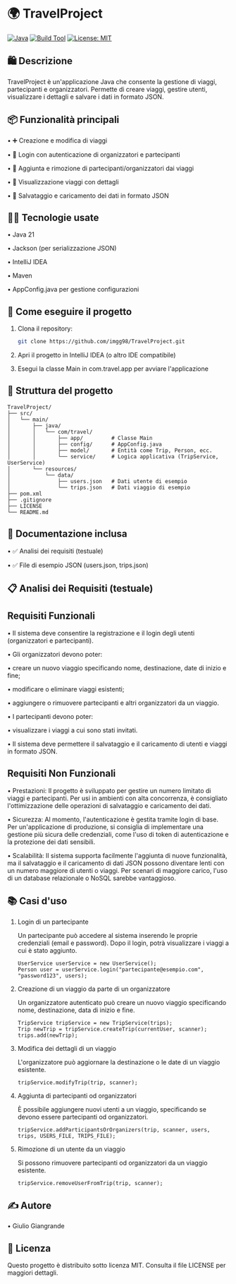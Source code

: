 # 🌍 **TravelProject**

[![Java](https://img.shields.io/badge/Java-21-blue?logo=java)](https://www.oracle.com/java/)
[![Build Tool](https://img.shields.io/badge/Maven-Automated-red?logo=apachemaven)](https://maven.apache.org/)
[![License: MIT](https://img.shields.io/badge/License-MIT-yellow.svg)](LICENSE)

## 🛍 Descrizione

TravelProject è un'applicazione Java che consente la gestione di viaggi, partecipanti e organizzatori. Permette di creare viaggi, gestire utenti, visualizzare i dettagli e salvare i dati in formato JSON.

## 📦 Funzionalità principali

• ➕ Creazione e modifica di viaggi

• 🔐 Login con autenticazione di organizzatori e partecipanti

• 👥 Aggiunta e rimozione di partecipanti/organizzatori dai viaggi

• 📄 Visualizzazione viaggi con dettagli

• 💾 Salvataggio e caricamento dei dati in formato JSON

## 🧑‍💻 Tecnologie usate

• Java 21

• Jackson (per serializzazione JSON)

• IntelliJ IDEA

• Maven

• AppConfig.java per gestione configurazioni

## 🚀 Come eseguire il progetto

1. Clona il repository:

   ```bash
   git clone https://github.com/imgg98/TravelProject.git

2. Apri il progetto in IntelliJ IDEA (o altro IDE compatibile)

3. Esegui la classe Main in com.travel.app per avviare l'applicazione

## 📁 Struttura del progetto
```
TravelProject/
├── src/
│   └── main/
│       ├── java/
│       │   └── com/travel/
│       │       ├── app/         # Classe Main
│       │       ├── config/      # AppConfig.java
│       │       ├── model/       # Entità come Trip, Person, ecc.
│       │       └── service/     # Logica applicativa (TripService, UserService)
│       └── resources/
│           └── data/
│               ├── users.json   # Dati utente di esempio
│               └── trips.json   # Dati viaggio di esempio
├── pom.xml
├── .gitignore
├── LICENSE
└── README.md
```
## 📄 Documentazione inclusa

• ✅ Analisi dei requisiti (testuale)

• ✅ File di esempio JSON (users.json, trips.json)

## 📋 Analisi dei Requisiti (testuale)

## Requisiti Funzionali

• Il sistema deve consentire la registrazione e il login degli utenti (organizzatori e partecipanti).

• Gli organizzatori devono poter:

   • creare un nuovo viaggio specificando nome, destinazione, date di inizio e fine;

   • modificare o eliminare viaggi esistenti;

   • aggiungere o rimuovere partecipanti e altri organizzatori da un viaggio.

• I partecipanti devono poter:

   • visualizzare i viaggi a cui sono stati invitati.

• Il sistema deve permettere il salvataggio e il caricamento di utenti e viaggi in formato JSON.

## Requisiti Non Funzionali

• Prestazioni: Il progetto è sviluppato per gestire un numero limitato di viaggi e partecipanti. Per usi in ambienti con alta concorrenza, è consigliato l'ottimizzazione delle operazioni di salvataggio e caricamento dei dati.

• Sicurezza: Al momento, l'autenticazione è gestita tramite login di base. Per un'applicazione di produzione, si consiglia di implementare una gestione più sicura delle credenziali, come l'uso di token di autenticazione e la protezione dei dati sensibili.

• Scalabilità: Il sistema supporta facilmente l'aggiunta di nuove funzionalità, ma il salvataggio e il caricamento di dati JSON possono diventare lenti con un numero maggiore di utenti o viaggi. Per scenari di maggiore carico, l'uso di un database relazionale o NoSQL sarebbe vantaggioso.

## 📚 Casi d'uso
1. Login di un partecipante

   Un partecipante può accedere al sistema inserendo le proprie credenziali (email e password). Dopo il login, potrà visualizzare i viaggi a cui è stato aggiunto.

   ```
   UserService userService = new UserService();
   Person user = userService.login("partecipante@esempio.com", "password123", users);
   ```
2. Creazione di un viaggio da parte di un organizzatore

   Un organizzatore autenticato può creare un nuovo viaggio specificando nome, destinazione, data di inizio e fine.

   ```
   TripService tripService = new TripService(trips);
   Trip newTrip = tripService.createTrip(currentUser, scanner);
   trips.add(newTrip);
   ```
3. Modifica dei dettagli di un viaggio

   L'organizzatore può aggiornare la destinazione o le date di un viaggio esistente.

   ```
   tripService.modifyTrip(trip, scanner);
   ```
4. Aggiunta di partecipanti od organizzatori

   È possibile aggiungere nuovi utenti a un viaggio, specificando se devono essere partecipanti od organizzatori.

   ```
   tripService.addParticipantsOrOrganizers(trip, scanner, users, trips, USERS_FILE, TRIPS_FILE);
   ```
5. Rimozione di un utente da un viaggio

   Si possono rimuovere partecipanti od organizzatori da un viaggio esistente.

   ```
   tripService.removeUserFromTrip(trip, scanner);
   ```
## ✍️ Autore

• ⁫⁪Giulio Giangrande

## 📜 Licenza

Questo progetto è distribuito sotto licenza MIT. Consulta il file LICENSE per maggiori dettagli.